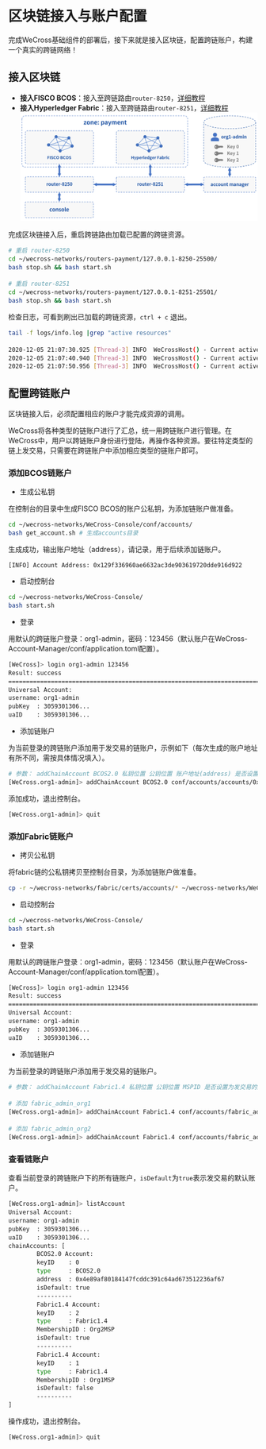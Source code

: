 # 区块链接入与账户配置

完成WeCross基础组件的部署后，接下来就是接入区块链，配置跨链账户，构建一个真实的跨链网络！

## 接入区块链

- **接入FISCO BCOS**：接入至跨链路由`router-8250`，[详细教程](../../stubs/bcos.html)
- **接入Hyperledger Fabric**：接入至跨链路由`router-8251`，[详细教程](../../stubs/fabric.html)
![](../../images/tutorial/demo.png)

完成区块链接入后，重启跨链路由加载已配置的跨链资源。

```bash
# 重启 router-8250
cd ~/wecross-networks/routers-payment/127.0.0.1-8250-25500/
bash stop.sh && bash start.sh 

# 重启 router-8251
cd ~/wecross-networks/routers-payment/127.0.0.1-8251-25501/
bash stop.sh && bash start.sh 
```

检查日志，可看到刷出已加载的跨链资源，`ctrl + c` 退出。

``` bash
tail -f logs/info.log |grep "active resources"

2020-12-05 21:07:30.925 [Thread-3] INFO  WeCrossHost() - Current active resources: payment.bcos.WeCrossProxy(local), payment.bcos.WeCrossHub(local)
2020-12-05 21:07:40.940 [Thread-3] INFO  WeCrossHost() - Current active resources: payment.bcos.WeCrossProxy(local), payment.bcos.WeCrossHub(local)
2020-12-05 21:07:50.956 [Thread-3] INFO  WeCrossHost() - Current active resources: payment.bcos.WeCrossProxy(local), payment.bcos.WeCrossHub(local)
```

## 配置跨链账户

区块链接入后，必须配置相应的账户才能完成资源的调用。

WeCross将各种类型的链账户进行了汇总，统一用跨链账户进行管理。在WeCross中，用户以跨链账户身份进行登陆，再操作各种资源。要往特定类型的链上发交易，只需要在跨链账户中添加相应类型的链账户即可。

### 添加BCOS链账户

- 生成公私钥

在控制台的目录中生成FISCO BCOS的账户公私钥，为添加链账户做准备。

``` bash
cd ~/wecross-networks/WeCross-Console/conf/accounts/
bash get_account.sh # 生成accounts目录
```

生成成功，输出账户地址（address），请记录，用于后续添加链账户。

``` 
[INFO] Account Address: 0x129f336960ae6632ac3de903619720dde916d922
```

- 启动控制台

``` bash
cd ~/wecross-networks/WeCross-Console/
bash start.sh
```

- 登录

用默认的跨链账户登录：org1-admin，密码：123456（默认账户在WeCross-Account-Manager/conf/application.toml配置）。

``` bash
[WeCross]> login org1-admin 123456
Result: success
=============================================================================================
Universal Account:
username: org1-admin
pubKey  : 3059301306...
uaID    : 3059301306...
```

- 添加链账户

为当前登录的跨链账户添加用于发交易的链账户，示例如下（每次生成的账户地址有所不同，需按具体情况填入）。

``` bash
# 参数： addChainAccount BCOS2.0 私钥位置 公钥位置 账户地址(address) 是否设置为发交易的默认链账户
[WeCross.org1-admin]> addChainAccount BCOS2.0 conf/accounts/accounts/0x4e89af80184147fcddc391c64ad673512236af67.public.pem conf/accounts/accounts/0x4e89af80184147fcddc391c64ad673512236af67.pem 0x4e89af80184147fcddc391c64ad673512236af67 true
```

添加成功，退出控制台。

``` bash
[WeCross.org1-admin]> quit
```

### 添加Fabric链账户

- 拷贝公私钥

将fabric链的公私钥拷贝至控制台目录，为添加链账户做准备。

``` bash
cp -r ~/wecross-networks/fabric/certs/accounts/* ~/wecross-networks/WeCross-Console/conf/accounts/
```

- 启动控制台

``` bash
cd ~/wecross-networks/WeCross-Console/
bash start.sh
```

- 登录

用默认的跨链账户登录：org1-admin，密码：123456（默认账户在WeCross-Account-Manager/conf/application.toml配置）。

``` bash
[WeCross]> login org1-admin 123456
Result: success
=============================================================================================
Universal Account:
username: org1-admin
pubKey  : 3059301306...
uaID    : 3059301306...
```

- 添加链账户

为当前登录的跨链账户添加用于发交易的链账户。

``` bash
# 参数： addChainAccount Fabric1.4 私钥位置 公钥位置 MSPID 是否设置为发交易的默认链账户

# 添加 fabric_admin_org1
[WeCross.org1-admin]> addChainAccount Fabric1.4 conf/accounts/fabric_admin_org1/account.crt conf/accounts/fabric_admin_org1/account.key Org1MSP true 

# 添加 fabric_admin_org2
[WeCross.org1-admin]> addChainAccount Fabric1.4 conf/accounts/fabric_admin_org2/account.crt conf/accounts/fabric_admin_org2/account.key Org2MSP true
```

### 查看链账户

查看当前登录的跨链账户下的所有链账户，`isDefault`为`true`表示发交易的默认账户。

``` bash
[WeCross.org1-admin]> listAccount
Universal Account:
username: org1-admin
pubKey  : 3059301306...
uaID    : 3059301306...
chainAccounts: [
        BCOS2.0 Account:
        keyID    : 0
        type     : BCOS2.0
        address  : 0x4e89af80184147fcddc391c64ad673512236af67
        isDefault: true
        ----------
        Fabric1.4 Account:
        keyID    : 2
        type     : Fabric1.4
        MembershipID : Org2MSP
        isDefault: true
        ----------
        Fabric1.4 Account:
        keyID    : 1
        type     : Fabric1.4
        MembershipID : Org1MSP
        isDefault: false
        ----------
]
```

操作成功，退出控制台。

``` bash
[WeCross.org1-admin]> quit
```
